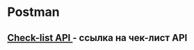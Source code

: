 # Postman
## [Check-list API ](https://docs.google.com/spreadsheets/d/1_ZV3iklFzzMLXazoxosHD3g0wL5nLkDtB3GmS7Q3N0U/edit?gid=0#gid=0) - ссылка на чек-лист API
